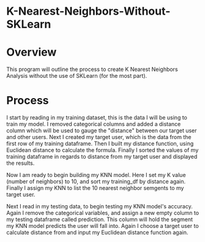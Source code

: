 # K-Nearest-Neighbors-Without-SKLearn

# Overview

This program will outline the process to create K Nearest Neighbors Analysis without the use of SKLearn (for the most part).

# Process

I start by reading in my training dataset, this is the data I will be using to train my model. I removed categorical columns and added a distance column which will be used to gauge the "distance" between our target user and other users. Next I created my target user, which is the data from the first row of my training dataframe. Then I built my distance function, using Euclidean distance to calculate the formula. Finally I sorted the values of my training dataframe in regards to distance from my target user and displayed the results.

Now I am ready to begin building my KNN model. Here I set my K value (number of neighbors) to 10, and sort my training_df by distance again. Finally I assign my KNN to list the 10 nearest neighbor semgents to my target user.

Next I read in my testing data, to begin testing my KNN model's accuracy. Again I remove the categorical variables, and assign a new empty column to my testing dataframe called prediction. This column will hold the segment my KNN model predicts the user will fall into. Again I choose a target user to calculate distance from and input my Euclidean distance function again. 

